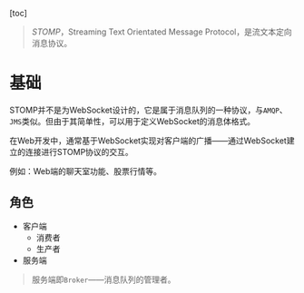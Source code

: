 [toc]

> *STOMP*，Streaming Text Orientated Message Protocol，是流文本定向消息协议。

# 基础

STOMP并不是为WebSocket设计的，它是属于消息队列的一种协议，与`AMQP`、`JMS`类似。但由于其简单性，可以用于定义WebSocket的消息体格式。

在Web开发中，通常基于WebSocket实现对客户端的广播——通过WebSocket建立的连接进行STOMP协议的交互。

例如：Web端的聊天室功能、股票行情等。

## 角色

- 客户端
  - 消费者
  - 生产者
- 服务端

> 服务端即`Broker`——消息队列的管理者。

